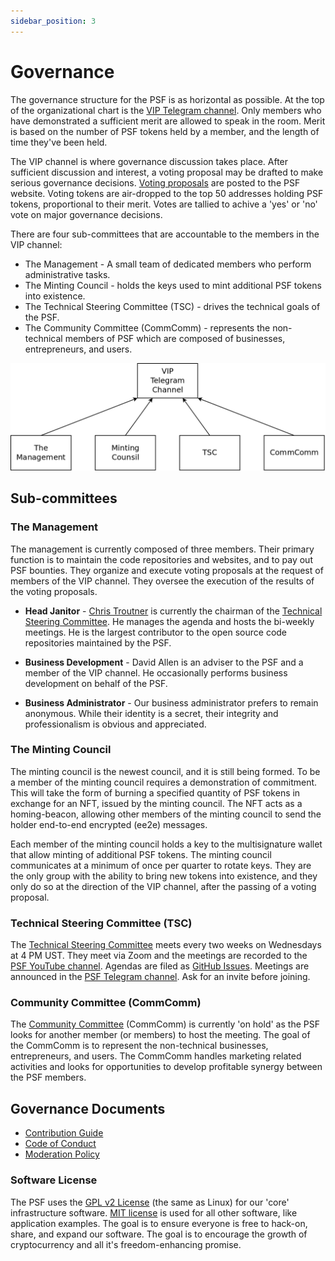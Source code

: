 ```yaml
---
sidebar_position: 3
---
```


# Governance

The governance structure for the PSF is as horizontal as possible. At the top of the organizational chart is the [VIP Telegram channel](https://t.me/psf_vip). Only members who have demonstrated a sufficient merit are allowed to speak in the room. Merit is based on the number of PSF tokens held by a member, and the length of time they've been held.

The VIP channel is where governance discussion takes place. After sufficient discussion and interest, a voting proposal may be drafted to make serious governance decisions. [Voting proposals](https://psfoundation.cash/proposals) are posted to the PSF website. Voting tokens are air-dropped to the top 50 addresses holding PSF tokens, proportional to their merit. Votes are tallied to achive a 'yes' or 'no' vote on major governance decisions.

There are four sub-committees that are accountable to the members in the VIP channel:
- The Management - A small team of dedicated members who perform administrative tasks.
- The Minting Council - holds the keys used to mint additional PSF tokens into existence.
- The Technical Steering Committee (TSC) - drives the technical goals of the PSF.
- The Community Committee (CommComm) - represents the non-technical members of PSF which are composed of businesses, entrepreneurs, and users.

![PSF governance Org chart](./img/gov-org-chart.png)

## Sub-committees

### The Management

The management is currently composed of three members. Their primary function is to maintain the code repositories and websites, and to pay out PSF bounties. They organize and execute voting proposals at the request of members of the VIP channel. They oversee the execution of the results of the voting proposals.

- **Head Janitor** - [Chris Troutner](https://github.com/christroutner) is currently the chairman of the [Technical Steering Committee](#technical-steering-committee-tsc). He manages the agenda and hosts the bi-weekly meetings. He is the largest contributor to the open source code repositories maintained by the PSF.

- **Business Development** - David Allen is an adviser to the PSF and a member of the VIP channel. He occasionally performs business development on behalf of the PSF.

- **Business Administrator** - Our business administrator prefers to remain anonymous. While their identity is a secret, their integrity and professionalism is obvious and appreciated.

### The Minting Council

The minting council is the newest council, and it is still being formed. To be a member of the minting council requires a demonstration of commitment. This will take the form of burning a specified quantity of PSF tokens in exchange for an NFT, issued by the minting council. The NFT acts as a homing-beacon, allowing other members of the minting council to send the holder end-to-end encrypted (ee2e) messages.

Each member of the minting council holds a key to the multisignature wallet that allow minting of additional PSF tokens. The minting council communicates at a minimum of once per quarter to rotate keys. They are the only group with the ability to bring new tokens into existence, and they only do so at the direction of the VIP channel, after the passing of a voting proposal.

### Technical Steering Committee (TSC)

The [Technical Steering Committee](https://github.com/Permissionless-Software-Foundation/TSC) meets every two weeks on Wednesdays at 4 PM UST. They meet via Zoom and the meetings are recorded to the [PSF YouTube channel](https://www.youtube.com/channel/UCQ57IDXJJSYXHBLpF1tBD0g). Agendas are filed as [GitHub Issues](https://github.com/Permissionless-Software-Foundation/TSC/issues). Meetings are announced in the [PSF Telegram channel](https://t.me/permissionless_software). Ask for an invite before joining.

### Community Committee (CommComm)

The [Community Committee](https://github.com/Permissionless-Software-Foundation/community-committee) (CommComm) is currently 'on hold' as the PSF looks for another member (or members) to host the meeting. The goal of the CommComm is to represent the non-technical businesses, entrepreneurs, and users. The CommComm handles marketing related activities and looks for opportunities to develop profitable synergy between the PSF members.

## Governance Documents

- [Contribution Guide](https://github.com/Permissionless-Software-Foundation/TSC/blob/master/CONTRIBUTING.md)
- [Code of Conduct](https://github.com/Permissionless-Software-Foundation/community-committee/blob/master/code-of-conduct.md)
- [Moderation Policy](https://github.com/Permissionless-Software-Foundation/community-committee/blob/master/moderation-policy.md)

### Software License

The PSF uses the [GPL v2 License](https://psfoundation.cash) (the same as Linux) for our 'core' infrastructure software. [MIT license](https://psfoundaition.cash) is used for all other software, like application examples. The goal is to ensure everyone is free to hack-on, share, and expand our software. The goal is to encourage the growth of cryptocurrency and all it's freedom-enhancing promise.
